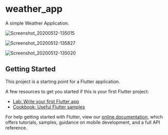 # weather_app

A simple Weather Application.

![Screenshot_20200512-135015](https://user-images.githubusercontent.com/30746679/81693907-8eada900-9458-11ea-8f70-df6808157632.jpg)


![Screenshot_20200512-135827](https://user-images.githubusercontent.com/30746679/81694250-04197980-9459-11ea-8c14-c69f4a5d7f35.jpg)

![Screenshot_20200512-135020](https://user-images.githubusercontent.com/30746679/81694282-0da2e180-9459-11ea-986f-6ad6a2e6792f.jpg)



## Getting Started

This project is a starting point for a Flutter application.

A few resources to get you started if this is your first Flutter project:

- [Lab: Write your first Flutter app](https://flutter.dev/docs/get-started/codelab)
- [Cookbook: Useful Flutter samples](https://flutter.dev/docs/cookbook)

For help getting started with Flutter, view our
[online documentation](https://flutter.dev/docs), which offers tutorials,
samples, guidance on mobile development, and a full API reference.


